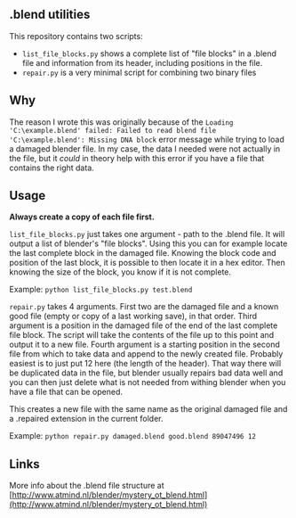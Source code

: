 
## .blend utilities

This repository contains two scripts: 
* `list_file_blocks.py` shows a complete list of "file blocks" in a .blend file and information from its header, including positions in the file.
* `repair.py` is a very minimal script for combining two binary files

## Why
The reason I wrote this was originally because of the `Loading 'C:\example.blend' failed: Failed to read blend file 'C:\example.blend': Missing DNA block` error message while trying to load a damaged blender file. In my case, the data I needed were not actually in the file, but it *could* in theory help with this error if you have a file that contains the right data.

## Usage
**Always create a copy of each file first.**

`list_file_blocks.py` just takes one argument - path to the .blend file. It will output a list of blender's "file blocks". Using this you can for example locate the last complete block in the damaged file. Knowing the block code and position of the last block, it is possible to then locate it in a hex editor. Then knowing the size of the block, you know if it is not complete.

Example: `python list_file_blocks.py test.blend`

`repair.py` takes 4 arguments. First two are the damaged file and a known good file (empty or copy of a last working save), in that order. Third argument is a position in the damaged file of the end of the last complete file block. The script will take the contents of the file up to this point and output it to a new file. Fourth argument is a starting position in the second file from which to take data and append to the newly created file. Probably easiest is to just put 12 here (the length of the header). That way there will be duplicated data in the file, but blender usually repairs bad data well and you can then just delete what is not needed from withing blender when you have a file that can be opened.

This creates a new file with the same name as the original damaged file and a .repaired extension in the current folder.

Example: `python repair.py damaged.blend good.blend 89047496 12`

## Links
More info about the .blend file structure at [http://www.atmind.nl/blender/mystery_ot_blend.html](http://www.atmind.nl/blender/mystery_ot_blend.html)